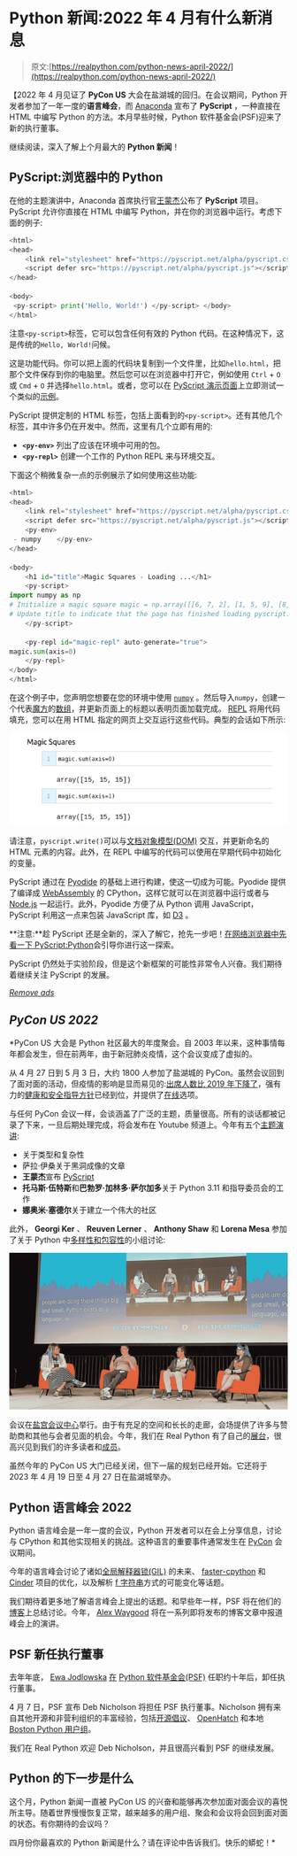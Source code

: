 # Python 新闻:2022 年 4 月有什么新消息

> 原文:[https://realpython.com/python-news-april-2022/](https://realpython.com/python-news-april-2022/)

【2022 年 4 月见证了 **PyCon US** 大会在盐湖城的回归。在会议期间，Python 开发者参加了一年一度的**语言峰会**，而 [Anaconda](https://www.anaconda.com/blog/pyscript-python-in-the-browser) 宣布了 **PyScript** ，一种直接在 HTML 中编写 Python 的方法。本月早些时候，Python 软件基金会(PSF)迎来了新的执行董事。

继续阅读，深入了解上个月最大的 **Python 新闻**！

## PyScript:浏览器中的 Python

在他的主题演讲中，Anaconda 首席执行官[王蒙杰](https://twitter.com/pwang)公布了 **PyScript** 项目。PyScript 允许你直接在 HTML 中编写 Python，并在你的浏览器中运行。考虑下面的例子:

```py
<html>
<head>
    <link rel="stylesheet" href="https://pyscript.net/alpha/pyscript.css" />
    <script defer src="https://pyscript.net/alpha/pyscript.js"></script>
</head>

<body>
 <py-script> print('Hello, World!') </py-script> </body>
</html>
```

注意`<py-script>`标签，它可以包含任何有效的 Python 代码。在这种情况下，这是传统的`Hello, World!`问候。

这是功能代码。你可以把上面的代码块复制到一个文件里，比如`hello.html`，把那个文件保存到你的电脑里。然后您可以在浏览器中打开它，例如使用 `Ctrl` + `O` 或 `Cmd` + `O` 并选择`hello.html`。或者，您可以在 [PyScript 演示页面](https://pyscript.net/examples/)上立即测试一个类似的[示例](https://pyscript.net/examples/hello_world.html)。

PyScript 提供定制的 HTML 标签，包括上面看到的`<py-script>`。还有其他几个标签，其中许多仍在开发中。然而，这里有几个立即有用的:

*   **`<py-env>`** 列出了应该在环境中可用的包。
*   **`<py-repl>`** 创建一个工作的 Python REPL 来与环境交互。

下面这个稍微复杂一点的示例展示了如何使用这些功能:

```py
<html>
<head>
    <link rel="stylesheet" href="https://pyscript.net/alpha/pyscript.css" />
    <script defer src="https://pyscript.net/alpha/pyscript.js"></script>
    <py-env>
 - numpy    </py-env>
</head>

<body>
    <h1 id="title">Magic Squares - Loading ...</h1>
    <py-script>
import numpy as np 
# Initialize a magic square magic = np.array([[6, 7, 2], [1, 5, 9], [8, 3, 4]]) 
# Update title to indicate that the page has finished loading pyscript.write("title", "Magic Squares")
    </py-script>

    <py-repl id="magic-repl" auto-generate="true">
magic.sum(axis=0)
    </py-repl>
</body>
</html>
```

在这个例子中，您声明您想要在您的环境中使用 [`numpy`](https://realpython.com/numpy-tutorial/) 。然后导入`numpy`，创建一个代表[魔方](https://en.wikipedia.org/wiki/Magic_square)的[数组](https://realpython.com/numpy-array-programming/)，并更新页面上的标题以表明页面加载完成。 [REPL](https://realpython.com/interacting-with-python/#using-the-python-interpreter-interactively) 将用代码填充，您可以在用 HTML 指定的网页上交互运行这些代码。典型的会话如下所示:

![Output of PyScript example in the browser](img/92b3e40336afb29fdbbddcae0fab2047.png)

请注意，`pyscript.write()`可以与[文档对象模型(DOM)](https://realpython.com/python-vs-javascript/#document-object-model-dom) 交互，并更新命名的 HTML 元素的内容。此外，在 REPL 中编写的代码可以使用在早期代码中初始化的变量。

PyScript 通过在 [Pyodide](https://pyodide.org/) 的基础上进行构建，使这一切成为可能。Pyodide 提供了编译成 [WebAssembly](https://realpython.com/brython-python-in-browser/#webassembly) 的 CPython，这样它就可以在浏览器中运行或者与 [Node.js](https://realpython.com/python-vs-javascript/#nodejs) 一起运行。此外，Pyodide 方便了从 Python 调用 JavaScript，PyScript 利用这一点来包装 JavaScript 库，如 [D3](https://pyscript.net/examples/d3.html) 。

**注意:**趁 PyScript 还是全新的，深入了解它，抢先一步吧！[在网络浏览器中先看一下 PyScript:Python](https://realpython.com/pyscript-python-in-browser/)会引导你进行这一探索。

PyScript 仍然处于实验阶段，但是这个新框架的可能性非常令人兴奋。我们期待着继续关注 PyScript 的发展。

[*Remove ads*](/account/join/)

## *PyCon US 2022*

 *PyCon US 大会是 Python 社区最大的年度聚会。自 2003 年以来，这种事情每年都会发生，但在前两年，由于新冠肺炎疫情，这个会议变成了虚拟的。

从 4 月 27 日到 5 月 3 日，大约 1800 人参加了盐湖城的 PyCon。虽然会议回到了面对面的活动，但疫情的影响是显而易见的:[出席人数比 2019 年下降了](https://twitter.com/driscollis/status/1520059228936978439)，强有力的[健康和安全指导方针](https://us.pycon.org/2022/attend/health-safety-guidelines/)已经到位，并提供了[在线](https://us.pycon.org/2022/online/pycon-online/)选项。

与任何 PyCon 会议一样，会谈涵盖了广泛的主题，质量很高。所有的谈话都被记录了下来，一旦后期处理完成，将会发布在 Youtube 频道上。今年有五个[主题演讲](https://us.pycon.org/2022/about/keynote-speakers/):

*   关于类型和复杂性
*   萨拉·伊桑关于黑洞成像的文章
*   **王蒙杰**宣布 [PyScript](#pyscript-python-in-your-browser)
*   **托马斯·伍特斯**和**巴勃罗·加林多·萨尔加多**关于 Python 3.11 和指导委员会的工作
*   **娜奥米·塞德尔**关于建立一个伟大的社区

此外， **Georgi Ker** 、 **Reuven Lerner** 、 **Anthony Shaw** 和 **Lorena Mesa** 参加了关于 Python 中[多样性和包容性](https://wiki.python.org/psf/DiversityandInclusionWG)的小组讨论:

[![Diversity and Inclusion panel at PyCon 2022: Georgi Ker, Reuven Lerner, Anthony Shaw, Lorena Mesa](img/da98931446977d71bd186788e75c62f4.png)](https://files.realpython.com/media/pycon-diversity-panel.3f1702dc45e8.jpg)

会议在[盐宫会议中心](https://www.visitsaltlake.com/salt-palace-convention-center/)举行。由于有充足的空间和长长的走廊，会场提供了许多与赞助商和其他与会者见面的机会。今年，我们在 Real Python 有了自己的[展台](https://realpython.com/real-python-pycon-us-2022/)，很高兴见到我们的许多读者和[成员](https://realpython.com/join)。

虽然今年的 PyCon US 大门已经关闭，但下一届的规划已经开始。它还将于 2023 年 4 月 19 日至 4 月 27 日在盐湖城举办。

## Python 语言峰会 2022

Python 语言峰会是一年一度的会议，Python 开发者可以在会上分享信息，讨论与 CPython 和其他实现相关的挑战。这种语言的重要事件通常发生在 [PyCon](#pycon-us-2022) 会议期间。

今年的语言峰会讨论了诸如[全局解释器锁(GIL)](https://realpython.com/python-gil/) 的未来、 [faster-cpython](https://github.com/faster-cpython) 和 [Cinder](https://github.com/facebookincubator/cinder) 项目的优化，以及解析 [f 字符串](https://realpython.com/python-f-strings/)方式的可能变化等话题。

我们期待着更多地了解语言峰会上提出的话题。和早些年一样，PSF 将在他们的[博客](https://pyfound.blogspot.com/)上总结讨论。今年， [Alex Waygood](https://twitter.com/AlexWaygood) 将在一系列即将发布的博客文章中报道峰会上的演讲。

## PSF 新任执行董事

去年年底， [Ewa Jodlowska](https://realpython.com/interview-ewa-jodlowska/) [在](https://realpython.com/python-news-june-2021/#ewa-jodlowska-steps-down-as-psf-executive-director) [Python 软件基金会(PSF)](https://www.python.org/psf/) 任职约十年后，卸任执行董事。

4 月 7 日，PSF 宣布 Deb Nicholson 将担任 PSF 执行董事。Nicholson 拥有来自其他开源和非营利组织的丰富经验，包括[开源倡议](https://opensource.org/OutgoingGMReflections)、 [OpenHatch](https://blog.openhatch.org/2017/celebrating-our-successes-and-winding-down-as-an-organization/) 和本地 [Boston Python 用户组](https://www.meetup.com/bostonpython/)。

我们在 Real Python 欢迎 Deb Nicholson，并且很高兴看到 PSF 的继续发展。

## Python 的下一步是什么

这个月，Python 新闻一直被 PyCon US 的兴奋和能够再次参加面对面会议的喜悦所主导。随着世界慢慢恢复正常，越来越多的用户组、聚会和会议将会回到面对面的状态。有你期待的会议吗？

四月份你最喜欢的 Python 新闻是什么？请在评论中告诉我们。快乐的蟒蛇！*